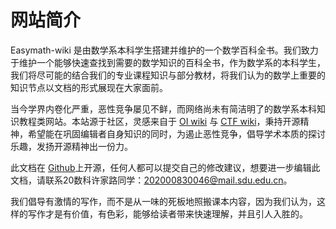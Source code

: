 # 网站简介

Easymath-wiki 是由数学系本科学生搭建并维护的一个数学百科全书。我们致力于维护一个能够快速查找到需要的数学知识的百科全书，作为数学系的本科学生，我们将尽可能的结合我们的专业课程知识与部分教材，将我们认为的数学上重要的知识节点以文档的形式展现在大家面前。

当今学界内卷化严重，恶性竞争屡见不鲜，而网络尚未有简洁明了的数学系本科知识教程类网站。本站源于社区，灵感来自于 [OI wiki](https://oi-wiki.org) 与 [CTF wiki](https://ctf-wiki.org)，秉持开源精神，希望能在巩固编辑者自身知识的同时，为遏止恶性竞争，倡导学术本质的探讨乐趣，发扬开源精神出一份力。

此文档在 [Github](https://github.com/Huang-Shijie-SDUWH/Easymath-wiki/)上开源，任何人都可以提交自己的修改建议，想要进一步编辑此文档，请联系20数科许家路同学：202000830046@mail.sdu.edu.cn。

我们倡导有激情的写作，而不是从一味的死板地照搬课本内容，因为我们认为，这样的写作才是有价值，有色彩，能够给读者带来快速理解，并且引人入胜的。

